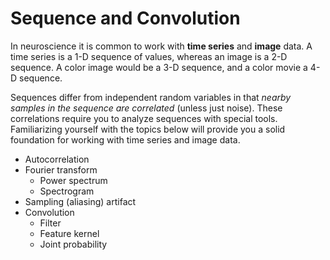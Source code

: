 # Sequence and Convolution
In neuroscience it is common to work with **time series** and **image** data. A time series is a 1-D sequence of values, whereas an image is a 2-D sequence. A color image would be a 3-D sequence, and a color movie a 4-D sequence.

Sequences differ from independent random variables in that *nearby samples in the sequence are correlated* (unless just noise). These correlations require you to analyze sequences with special tools. Familiarizing yourself with the topics below will provide you a solid foundation for working with time series and image data.

- Autocorrelation
- Fourier transform
    - Power spectrum
    - Spectrogram
- Sampling (aliasing) artifact
- Convolution
    - Filter
    - Feature kernel
    - Joint probability